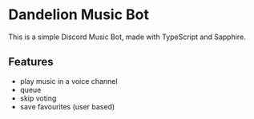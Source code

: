 # Dandelion Music Bot

This is a simple Discord Music Bot, made with TypeScript and Sapphire.

## Features
* play music in a voice channel
* queue
* skip voting
* save favourites (user based)
